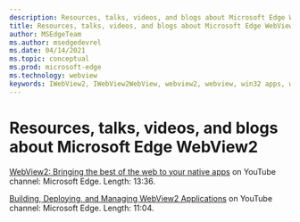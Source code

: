 ```yaml
---
description: Resources, talks, videos, and blogs about Microsoft Edge WebView2
title: Resources, talks, videos, and blogs about Microsoft Edge WebView2
author: MSEdgeTeam
ms.author: msedgedevrel
ms.date: 04/14/2021
ms.topic: conceptual
ms.prod: microsoft-edge
ms.technology: webview
keywords: IWebView2, IWebView2WebView, webview2, webview, win32 apps, win32, edge, ICoreWebView2, ICoreWebView2Host, browser control, edge html
---
```

# Resources, talks, videos, and blogs about Microsoft Edge WebView2  

[WebView2: Bringing the best of the web to your native apps](https://www.youtube.com/watch?v=-ri7TmPeqLc) on YouTube channel: Microsoft Edge.  Length: 13:36.  

[Building, Deploying, and Managing WebView2 Applications](https://www.youtube.com/watch?v=LX-eXvcSx6c) on YouTube channel: Microsoft Edge.  Length: 11:04.  

<!-- links -->  

